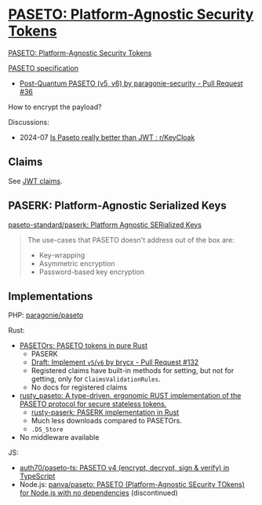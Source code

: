 # [PASETO: Platform-Agnostic Security Tokens](https://paseto.io/)
[PASETO: Platform-Agnostic Security Tokens](https://github.com/paragonie/paseto)

[PASETO specification](https://github.com/paseto-standard/paseto-spec)
- [Post-Quantum PASETO (v5, v6) by paragonie-security - Pull Request #36](https://github.com/paseto-standard/paseto-spec/pull/36)

How to encrypt the payload?

Discussions:
- 2024-07 [Is Paseto really better than JWT : r/KeyCloak](https://www.reddit.com/r/KeyCloak/comments/1e2h5w7/is_paseto_really_better_than_jwt/)

## Claims
See [JWT claims](JSON%20Web.md#claims).

## PASERK: Platform-Agnostic Serialized Keys
[paseto-standard/paserk: Platform Agnostic SERialized Keys](https://github.com/paseto-standard/paserk)

> The use-cases that PASETO doesn't address out of the box are:
> 
> - Key-wrapping
> - Asymmetric encryption
> - Password-based key encryption

## Implementations
PHP: [paragonie/paseto](https://github.com/paragonie/paseto)

Rust:
- [PASETOrs: PASETO tokens in pure Rust](https://github.com/brycx/pasetors)
  - PASERK
  - [Draft: Implement `v5`/`v6` by brycx - Pull Request #132](https://github.com/brycx/pasetors/pull/132)
  - Registered claims have built-in methods for setting, but not for getting, only for `ClaimsValidationRules`.
  - No docs for registered claims
- [rusty\_paseto: A type-driven, ergonomic RUST implementation of the PASETO protocol for secure stateless tokens.](https://github.com/rrrodzilla/rusty_paseto)
  - [rusty-paserk: PASERK implementation in Rust](https://github.com/conradludgate/rusty-paserk/tree/main)
  - Much less downloads compared to PASETOrs.
  - `.DS_Store`
- No middleware available

JS:
- [auth70/paseto-ts: PASETO v4 (encrypt, decrypt, sign & verify) in TypeScript](https://github.com/auth70/paseto-ts)
- Node.js: [panva/paseto: PASETO (Platform-Agnostic SEcurity TOkens) for Node.js with no dependencies](https://github.com/panva/paseto) (discontinued)
